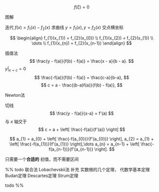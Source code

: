 
$$
f(\xi) = 0
$$


图解

迭代
${f(x) = f_{1}(x) - f_{2}(x)}$
求曲线 ${y = f_{1}(x), y = f_{2}(x)}$ 交点横坐标

$$
\begin{align}
f_{1}(x_{1}) = f_{2}(x_{0}) \\
f_{1}(x_{2}) = f_{2}(x_{1}) \\
 \dots \\
f_{1}(x_{n}) = f_{2}(x_{n-1})
\end{align}
$$


插值法
$$
\frac{y - f(a)}{f(b) - f(a)} = \frac{x - a}{b - a}.
$$
${y|_{x = c} = 0}$
$$
\frac{-f(a)}{f(b) - f(a)} = \frac{c-a}{b-a},
$$
$$
c = a - \frac{(b-a)f(a)}{f(b) - f(a)},
$$


Newton法

切线
$$
\frac{y - f(a)}{x-a} = f'(a)
$$
与 $x$ 轴交于 
$$
c = a + \left[ \frac{-f(a)}{f'(a)} \right]
$$

$$
a_{1} = a_{0} + \left[ \frac{-f(a_{0})}{f'(a_{0})} \right],
a_{2} = a_{1} + \left[ \frac{-f(a_{1})}{f'(a_{1})} \right],\dots
a_{n} = a_{n-1} + \left[ \frac{-f(a_{n-1})}{f'(a_{n-1})} \right].
$$

只需要一个**合适的** 初值，而不需要区间

%% todo 
联合法
Lobachevskii法
补充
实数根的几个定理， 代数学基本定理
	Budan定理
	Descartes定理
Strum定理

todo %%

